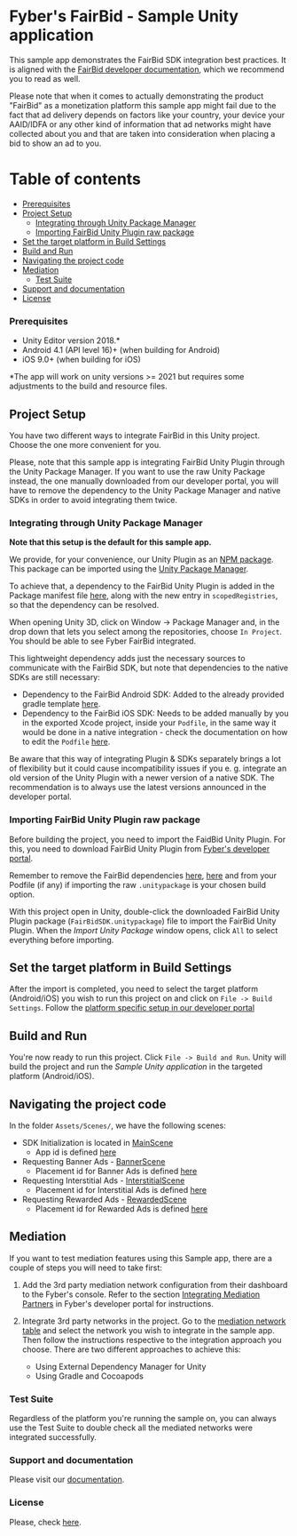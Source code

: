Fyber's FairBid - Sample Unity application
============================================
This sample app demonstrates the FairBid SDK integration best practices. It is aligned with the [FairBid developer documentation](https://developer.fyber.com/), which we recommend you to read as well.

Please note that when it comes to actually demonstrating the product "FairBid" as a monetization platform this sample app might fail due to the fact that ad delivery depends on factors like your country, your device your AAID/IDFA or any other kind of information that ad networks might have collected about you and that are taken into consideration when placing a bid to show an ad to you.

Table of contents
=================

* [Prerequisites](#prerequisites)
* [Project Setup](#project-setup)
   * [Integrating through Unity Package Manager](#integrating-through-unity-package-manager)
   * [Importing FairBid Unity Plugin raw package](#importing-fairbid-unity-plugin-raw-package)
* [Set the target platform in Build Settings](#set-the-target-platform-in-build-settings)
* [Build and Run](#build-and-run)
* [Navigating the project code](#navigating-the-project-code)
* [Mediation](#mediation)
   * [Test Suite](#test-suite)
* [Support and documentation](#support-and-documentation)
* [License](#license)

### Prerequisites
* Unity Editor version 2018.* 
* Android 4.1 (API level 16)+ (when building for Android)
* iOS 9.0+ (when building for iOS)

*The app will work on unity versions >= 2021 but requires some adjustments to the build and resource files.

## Project Setup

You have two different ways to integrate FairBid in this Unity project. Choose the one more convenient for you.

Please, note that this sample app is integrating FairBid Unity Plugin through the Unity Package Manager. If you want to use the raw Unity Package instead, the one manually downloaded from our developer portal, you will have to remove the dependency to the Unity Package Manager and native SDKs in order to avoid integrating them twice.

### Integrating through Unity Package Manager

**Note that this setup is the default for this sample app.**

We provide, for your convenience, our Unity Plugin as an [NPM package](https://www.npmjs.com/package/com.fyber.fairbid.unity). This package can be imported using the [Unity Package Manager](https://docs.unity3d.com/Manual/Packages.html).

To achieve that, a dependency to the FairBid Unity Plugin is added in the Package manifest file [here](https://github.com/fyber-engineering/fairbid-sample-app-unity/blob/master/Packages/manifest.json#L12), along with the new entry in `scopedRegistries`, so that the dependency can be resolved.

   When opening Unity 3D, click on Window -> Package Manager and, in the drop down that lets you select among the repositories, choose `In Project`. You should be able to see Fyber FairBid integrated.

This lightweight dependency adds just the necessary sources to communicate with the FairBid SDK, but note that dependencies to the native SDKs are still necessary:

- Dependency to the FairBid Android SDK: Added to the already provided gradle template [here](https://github.com/fyber-engineering/fairbid-sample-app-unity/blob/master/Assets/Plugins/Android/mainTemplate.gradle#L21).
- Dependency to the FairBid iOS SDK: Needs to be added manually by you in the exported Xcode project, inside your `Podfile`, in the same way it would be done in a native integration - check the documentation on how to edit the `Podfile` [here](https://developer.fyber.com/hc/en-us/articles/360010015478-iOS-SDK-Integration).

Be aware that this way of integrating Plugin & SDKs separately brings a lot of flexibility but it could cause incompatibility issues if you e. g. integrate an old version of the Unity Plugin with a newer version of a native SDK. The recommendation is to always use the latest versions announced in the developer portal.

### Importing FairBid Unity Plugin raw package

Before building the project, you need to import the FaidBid Unity Plugin. For this, you need to download FairBid Unity Plugin from [Fyber's developer portal](https://developer.fyber.com/hc/en-us/articles/360010151157-Unity-SDK-Integration).

Remember to remove the FairBid dependencies [here](https://github.com/fyber-engineering/fairbid-sample-app-unity/blob/master/Packages/manifest.json#L12), [here](https://github.com/fyber-engineering/fairbid-sample-app-unity/blob/master/Assets/Plugins/Android/mainTemplate.gradle#L21) and from your Podfile (if any) if importing the raw `.unitypackage` is your chosen build option.

With this project open in Unity, double-click the downloaded FairBid Unity Plugin package (`FairBidSDK.unitypackage`) file to import the FairBid Unity Plugin. When the *Import Unity Package* window opens, click `All` to select everything before importing.

## Set the target platform in Build Settings

After the import is completed, you need to select the target platform (Android/iOS) you wish to run this project on and click on `File -> Build Settings`.
Follow the [platform specific setup in our developer portal](https://developer.fyber.com/hc/en-us/articles/360010151157-Unity-SDK-Integration) 

## Build and Run

You're now ready to run this project. Click `File -> Build and Run`. Unity will build the project and run the *Sample Unity application* in the targeted platform (Android/iOS).

## Navigating the project code

In the folder `Assets/Scenes/`, we have the following scenes:
* SDK Initialization is located in [MainScene](https://github.com/fyber-engineering/fairbid-sample-app-unity/blob/master/Assets/Scenes/MainScene.cs)
   * App id is defined [here](https://github.com/fyber-engineering/fairbid-sample-app-unity/blob/master/Assets/Scenes/MainScene.cs#L33)
* Requesting Banner Ads - [BannerScene](https://github.com/fyber-engineering/fairbid-sample-app-unity/blob/master/Assets/Scenes/BannerScene.cs)
   * Placement id for Banner Ads is defined [here](https://github.com/fyber-engineering/fairbid-sample-app-unity/blob/master/Assets/Scenes/BannerScene.cs#L31)
* Requesting Interstitial Ads - [InterstitialScene](https://github.com/fyber-engineering/fairbid-sample-app-unity/blob/master/Assets/Scenes/InterstitialScene.cs)
   * Placement id for Interstitial Ads is defined [here](https://github.com/fyber-engineering/fairbid-sample-app-unity/blob/master/Assets/Scenes/InterstitialScene.cs#L31)
* Requesting Rewarded Ads - [RewardedScene](https://github.com/fyber-engineering/fairbid-sample-app-unity/blob/master/Assets/Scenes/RewardedScene.cs)
   * Placement id for Rewarded Ads is defined [here](https://github.com/fyber-engineering/fairbid-sample-app-unity/blob/master/Assets/Scenes/RewardedScene.cs#L31)

## Mediation

If you want to test mediation features using this Sample app, there are a couple of steps you will need to take first: 

1. Add the 3rd party mediation network configuration from their dashboard to the Fyber's console. Refer to the section [Integrating Mediation Partners](https://developer.fyber.com/hc/en-us/articles/360010169358-Integrating-Mediation-Partners) in Fyber's developer portal for instructions.
2. Integrate 3rd party networks in the project. Go to the [mediation network table](https://developer.fyber.com/hc/en-us/articles/360010077777-Supported-Networks#platform-unity) and select the network you wish to integrate in the sample app. Then follow the instructions respective to the integration approach you choose. There are two different approaches to achieve this:

   - Using External Dependency Manager for Unity
   - Using Gradle and Cocoapods

### Test Suite

Regardless of the platform you're running the sample on, you can always use the Test Suite to double check all the mediated networks were integrated successfully.


### Support and documentation

Please visit our [documentation](https://developer.fyber.com/hc/en-us/articles/360010151157-Unity-SDK-Integration).

### License

Please, check [here](https://www.fyber.com/sdklicense).